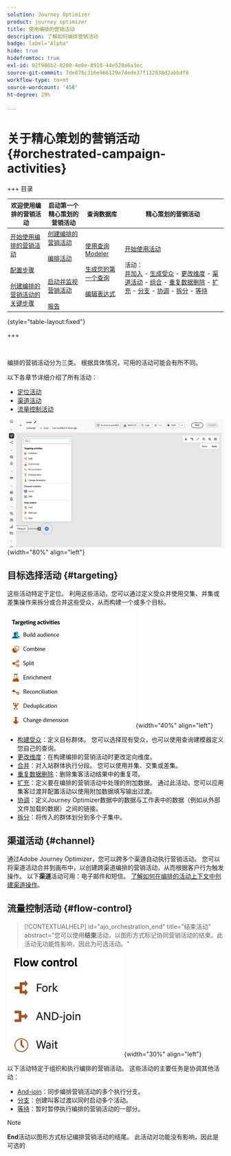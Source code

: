 ```yaml
---
solution: Journey Optimizer
product: journey optimizer
title: 使用编排的营销活动
description: 了解如何编排营销活动
badge: label="Alpha"
hide: true
hidefromtoc: true
exl-id: 02f986b2-8200-4e0e-8918-44e528a6a3ec
source-git-commit: 7de878c316e966129e7dede37f132938d2abbdf8
workflow-type: tm+mt
source-wordcount: '458'
ht-degree: 29%

---
```


# 关于精心策划的营销活动 {#orchestrated-campaign-activities}

+++ 目录

| 欢迎使用编排的营销活动 | 启动第一个精心策划的营销活动 | 查询数据库 | 精心策划的营销活动 |
|---|---|---|---|
| [开始使用编排的营销活动](../gs-orchestrated-campaigns.md)<br/><br/>[配置步骤](../configuration-steps.md)<br/><br/>[创建编排的营销活动的关键步骤](../gs-campaign-creation.md) | [创建编排的营销活动](../create-orchestrated-campaign.md)<br/><br/>[编排活动](../orchestrate-activities.md)<br/><br/><br/>[启动并监视营销活动](../start-monitor-campaigns.md)<br/><br/>[报告](../reporting-campaigns.md) | [使用查询Modeler](../orchestrated-rule-builder.md)<br/><br/>[生成您的第一个查询](../build-query.md)<br/><br/>[编辑表达式](../edit-expressions.md) | [开始使用活动](about-activities.md)<br/><br/>活动：<br/>[并加入](and-join.md) - [生成受众](build-audience.md) - [更改维度](change-dimension.md) - [渠道活动](channels.md) - [组合](combine.md) - [重复数据删除](deduplication.md) - [扩充](enrichment.md) - [分支](fork.md) - [协调](reconciliation.md) - [拆分](split.md) - [等待](wait.md) |

{style="table-layout:fixed"}

+++

<br/>

编排的营销活动分为三类。 根据具体情况，可用的活动可能会有所不同。

以下各章节详细介绍了所有活动：

* [定位活动](#targeting)
* [渠道活动](#channel)
* [流量控制活动](#flow-control)

![画布中可用的活动列表](../assets/orchestrated-activities.png){width="80%" align="left"}

## 目标选择活动 {#targeting}

这些活动特定于定位。 利用这些活动，您可以通过定义受众并使用交集、并集或差集操作来拆分或合并这些受众，从而构建一个或多个目标。

![定位活动列表](../assets/targeting-activities.png){width="40%" align="left"}

* [构建受众](build-audience.md)：定义目标群体。 您可以选择现有受众，也可以使用查询建模器定义您自己的查询。
* [更改维度](change-dimension.md)：在构建编排的营销活动时更改定向维度。
* [合并](combine.md)：对入站群体执行分段。 您可以使用并集、交集或差集。
* [重复数据删除](deduplication.md)：删除集客活动结果中的重复项。
* [扩充](enrichment.md)：定义要在编排的营销活动中处理的附加数据。 通过此活动，您可以应用集客过渡并配置活动以使用附加数据填写输出过渡。
* [协调](reconciliation.md)：定义Journey Optimizer数据中的数据与工作表中的数据（例如从外部文件加载的数据）之间的链接。
* [拆分](split.md)：将传入的群体划分到多个子集中。

## 渠道活动 {#channel}

通过Adobe Journey Optimizer，您可以跨多个渠道自动执行营销活动。 您可以将渠道活动合并到画布中，以创建跨渠道编排的营销活动，从而根据客户行为触发操作。 以下&#x200B;**渠道**&#x200B;活动可用：电子邮件和短信。 [了解如何在编排的活动上下文中创建渠道操作](channels.md)。

## 流量控制活动 {#flow-control}

>[!CONTEXTUALHELP]
>id="ajo_orchestration_end"
>title="结束活动"
>abstract="您可以使用&#x200B;**结束**&#x200B;活动，以图形方式标记协同营销活动的结束。此活动无功能性影响，因此为可选活动。"

![流控制活动列表](../assets/flow-control-activities.png){width="30%" align="left"}

以下活动特定于组织和执行编排的营销活动。 这些活动的主要任务是协调其他活动：

* [And-join](and-join.md)：同步编排营销活动的多个执行分支。
* [分支](fork.md)：创建叫客过渡以同时启动多个活动。
* [等待](wait.md)：暂时暂停执行编排的营销活动的一部分。
  <!--* [Test](test.md): Enable transitions based on specified conditions.-->

>[!NOTE]
>**End**&#x200B;活动以图形方式标记编排营销活动的结尾。 此活动对功能没有影响，因此是可选的
